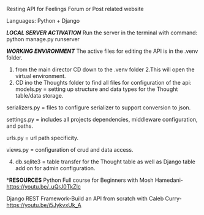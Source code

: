 Resting API for Feelings Forum or Post related website

Languages: Python + Django

***LOCAL SERVER  ACTIVATION***
Run the server in the terminal  with command: python manage.py runserver

***WORKING ENVIRONMENT***
The active files for editing the API is in the .venv folder. 

1. from the main director CD down to the .venv folder
2.This will open the virtual environment.
3. CD ino the Thoughts folder to find all files for configuration of the api:
models.py = setting up structure and data types for the Thought table/data storage.

serializers.py = files to configure serializer to support conversion to json. 

settings.py = includes all projects dependencies, middleware configuration, and paths.

urls.py = url path specificity.

views.py = configuration of crud and data access.

4. db.sqlite3 = table transfer for the Thought table as well as Django table add on for admin configuration.  

***RESOURCES**
Python Full course for Beginners with Mosh Hamedani-https://youtu.be/_uQrJ0TkZlc

Django REST Framework-Build an API from scratch with Caleb Curry- https://youtu.be/i5JykvxUk_A
